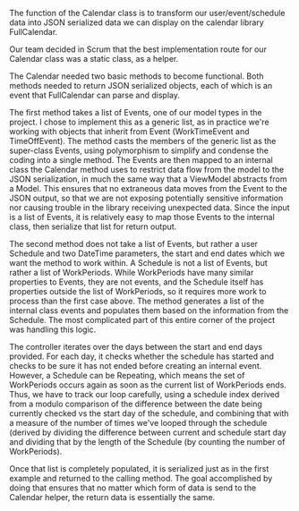 The function of the Calendar class is to transform our user/event/schedule data into JSON serialized data we can display on the calendar library FullCalendar.

Our team decided in Scrum that the best implementation route for our Calendar class was a static class, as a helper.

The Calendar needed two basic methods to become functional. Both methods needed to return JSON serialized objects, each of which is an event that FullCalendar can parse and display.

The first method takes a list of Events, one of our model types in the project. I chose to implement this as a generic list, as in practice we're working with objects that inherit from Event (WorkTimeEvent and TimeOffEvent). The method casts the members of the generic list as the super-class Events, using polymorphism to simplify and condense the coding into a single method. The Events are then mapped to an internal class the Calendar method uses to restrict data flow from the model to the JSON serialization, in much the same way that a ViewModel abstracts from a Model. This ensures that no extraneous data moves from the Event to the JSON output, so that we are not exposing potentially sensitive information nor causing trouble in the library receiving unexpected data. Since the input is a list of Events, it is relatively easy to map those Events to the internal class, then serialize that list for return output.

The second method does not take a list of Events, but rather a user Schedule and two DateTime parameters, the start and end dates which we want the method to work within. A Schedule is not a list of Events, but rather a list of WorkPeriods. While WorkPeriods have many similar properties to Events, they are not events, and the Schedule itself has properties outside the list of WorkPeriods, so it requires more work to process than the first case above. The method generates a list of the internal class events and populates them based on the information from the Schedule. The most complicated part of this entire corner of the project was handling this logic.

The controller iterates over the days between the start and end days provided. For each day, it checks whether the schedule has started and checks to be sure it has not ended before creating an internal event. However, a Schedule can be Repeating, which means the set of WorkPeriods occurs again as soon as the current list of WorkPeriods ends. Thus, we have to track our loop carefully, using a schedule index derived from a modulo comparison of the difference between the date being currently checked vs the start day of the schedule, and combining that with a measure of the number of times we've looped through the schedule (derived by dividing the difference between current and schedule start day and dividing that by the length of the Schedule (by counting the number of WorkPeriods).

Once that list is completely populated, it is serialized just as in the first example and returned to the calling method. The goal accomplished by doing that ensures that no matter which form of data is send to the Calendar helper, the return data is essentially the same.
